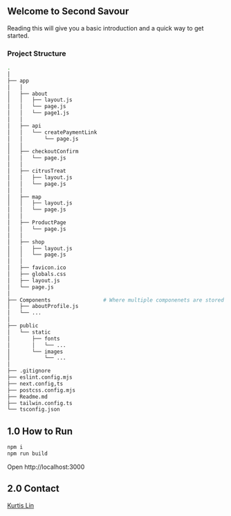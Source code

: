## Welcome to Second Savour

Reading this will give you a basic introduction and a quick way to get started.

### Project Structure

```sh
.
│
├── app
│   │
│   ├── about
│   │   ├── layout.js
│   │   └── page.js
│   │   └── page1.js
│   │
│   ├── api
│   │   └── createPaymentLink
│   │       └── page.js
│   │
│   ├── checkoutConfirm
│   │   └── page.js
│   │
│   ├── citrusTreat
│   │   ├── layout.js
│   │   └── page.js
│   │
│   ├── map
│   │   ├── layout.js
│   │   └── page.js
│   │
│   ├── ProductPage
│   │   └── page.js
│   │
│   ├── shop
│   │   ├── layout.js
│   │   └── page.js
│   │
│   ├── favicon.ico
│   ├── globals.css
│   ├── layout.js
│   └── page.js                            
│   
├── Components                 # Where multiple componenets are stored
│   ├── aboutProfile.js
│   └── ...       
│
├── public
│   └── static
│       ├── fonts
│       │   └── ... 
│       └── images
│           └── ...
│
├── .gitignore
├── eslint.config.mjs
├── next.config,ts
├── postcss.config.mjs
├── Readme.md
├── tailwin.config.ts
└── tsconfig.json
```

## 1.0 How to Run
```sh
npm i
npm run build
```
Open http://localhost:3000

## 2.0 Contact
[Kurtis Lin](https://www.linkedin.com/in/kurtis-lin-516107306/)

